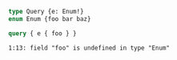 ```graphql
type Query {e: Enum!}
enum Enum {foo bar baz}
```

```graphql
query { e { foo } }
```

```
1:13: field "foo" is undefined in type "Enum"
```